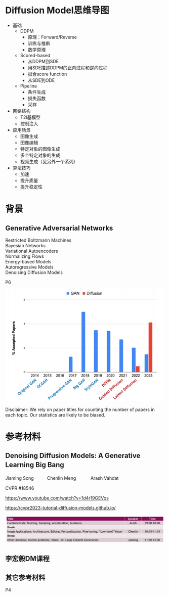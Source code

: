 # Diffusion Model思维导图

- 基础
    - DDPM
        - 原理：Forward/Reverse
        - 训练与推断
        - 数学原理
    - Scored-based 
        - 从DDPM到SDE
        - 用SDE描述DDPM的正向过程和逆向过程
        - 拟合score function
        - 从SDE到ODE
    - Pipeline
        - 条件生成
        - 损失函数
        - 采样
- 网络结构
    - T2I基模型
    - 控制注入
- 应用场景
    - 图像生成
    - 图像编辑
    - 特定对象的图像生成
    - 多个特定对象的生成
    - 视频生成（见另外一个系列）
- 算法技巧
    - 加速
    - 提升质量
    - 提升稳定性

# 背景

## Generative Adversarial Networks    

Restricted Boltzmann Machines   
Bayesian Networks   
Variational Autoencoders    
Normalizing Flows   
Energy-based Models   
Autoregressive Models   
Denoising Diffusion Models    


P6    
 
![](../assets/D1-6.png) 

Disclaimer: We rely on paper titles for counting the number of papers in each topic. Our statistics are likely to be biased.    


# 参考材料

## Denoising Diffusion Models: A Generative Learning Big Bang　　　

Jiaming Song　　　Chenlin Meng 　　　Arash Vahdat　　　

CVPR  #18546

https://www.youtube.com/watch?v=1d4r19GEVos

<https://cvpr2023-tutorial-diffusion-models.github.io/>  

![](../assets/D1-7.png) 

## 李宏毅DM课程

## 其它参考材料

P4  

